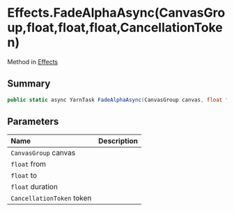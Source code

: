 # Effects.FadeAlphaAsync(CanvasGroup,float,float,float,CancellationToken)

Method in [Effects](/docs/api/csharp/yarn.unity.effects.md)

## Summary



```csharp
public static async YarnTask FadeAlphaAsync(CanvasGroup canvas, float from, float to, float duration, CancellationToken token)
```

## Parameters

|Name|Description|
|:---|:---|
|`CanvasGroup` canvas||
|`float` from||
|`float` to||
|`float` duration||
|`CancellationToken` token||

